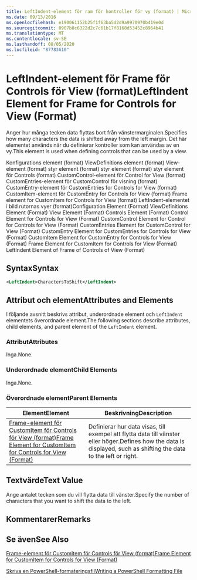 ```yaml
---
title: LeftIndent-element för ram för kontroller för vy (format) | Microsoft Docs
ms.date: 09/13/2016
ms.openlocfilehash: e190061152b25f1f63ba5d2d9a9970970b419e0d
ms.sourcegitcommit: 0907b8c6322d2c7c61b17f8168d53452c8964b41
ms.translationtype: MT
ms.contentlocale: sv-SE
ms.lasthandoff: 08/05/2020
ms.locfileid: "87783610"
---
```

# <a name="leftindent-element-for-frame-for-controls-for-view-format"></a><span data-ttu-id="9e8c0-102">LeftIndent-element för Frame för Controls för View (format)</span><span class="sxs-lookup"><span data-stu-id="9e8c0-102">LeftIndent Element for Frame for Controls for View (Format)</span></span>

<span data-ttu-id="9e8c0-103">Anger hur många tecken data flyttas bort från vänstermarginalen.</span><span class="sxs-lookup"><span data-stu-id="9e8c0-103">Specifies how many characters the data is shifted away from the left margin.</span></span> <span data-ttu-id="9e8c0-104">Det här elementet används när du definierar kontroller som kan användas av en vy.</span><span class="sxs-lookup"><span data-stu-id="9e8c0-104">This element is used when defining controls that can be used by a view.</span></span>

<span data-ttu-id="9e8c0-105">Konfigurations element (format) ViewDefinitions element (format) View-element (format) styr element (format) styr element (format) styr element för Controls (format) CustomControl-element för Control for View (format) CustomEntries-element för CustomControl för visning (format) CustomEntry-element för CustomEntries for Controls for View (format) CustomItem-element för CustomEntry for Controls for View (format) Frame element for CustomItem for Controls for View (format) LeftIndent-elementet i bild rutornas vyer (format)</span><span class="sxs-lookup"><span data-stu-id="9e8c0-105">Configuration Element (Format) ViewDefinitions Element (Format) View Element (Format) Controls Element (Format) Control Element for Controls for View (Format) CustomControl Element for Control for Controls for View (Format) CustomEntries Element for CustomControl for View (Format) CustomEntry Element for CustomEntries for Controls for View (Format) CustomItem Element for CustomEntry for Controls for View (Format) Frame Element for CustomItem for Controls for View (Format) LeftIndent Element of Frame of Controls of View (Format)</span></span>

## <a name="syntax"></a><span data-ttu-id="9e8c0-106">Syntax</span><span class="sxs-lookup"><span data-stu-id="9e8c0-106">Syntax</span></span>

```xml
<LeftIndent>CharactersToShift</LeftIndent>
```

## <a name="attributes-and-elements"></a><span data-ttu-id="9e8c0-107">Attribut och element</span><span class="sxs-lookup"><span data-stu-id="9e8c0-107">Attributes and Elements</span></span>

<span data-ttu-id="9e8c0-108">I följande avsnitt beskrivs attribut, underordnade element och `LeftIndent` elementets överordnade element.</span><span class="sxs-lookup"><span data-stu-id="9e8c0-108">The following sections describe attributes, child elements, and parent element of the `LeftIndent` element.</span></span>

### <a name="attributes"></a><span data-ttu-id="9e8c0-109">Attribut</span><span class="sxs-lookup"><span data-stu-id="9e8c0-109">Attributes</span></span>

<span data-ttu-id="9e8c0-110">Inga.</span><span class="sxs-lookup"><span data-stu-id="9e8c0-110">None.</span></span>

### <a name="child-elements"></a><span data-ttu-id="9e8c0-111">Underordnade element</span><span class="sxs-lookup"><span data-stu-id="9e8c0-111">Child Elements</span></span>

<span data-ttu-id="9e8c0-112">Inga.</span><span class="sxs-lookup"><span data-stu-id="9e8c0-112">None.</span></span>

### <a name="parent-elements"></a><span data-ttu-id="9e8c0-113">Överordnade element</span><span class="sxs-lookup"><span data-stu-id="9e8c0-113">Parent Elements</span></span>

|<span data-ttu-id="9e8c0-114">Element</span><span class="sxs-lookup"><span data-stu-id="9e8c0-114">Element</span></span>|<span data-ttu-id="9e8c0-115">Beskrivning</span><span class="sxs-lookup"><span data-stu-id="9e8c0-115">Description</span></span>|
|-------------|-----------------|
|[<span data-ttu-id="9e8c0-116">Frame-element för CustomItem för Controls för View (format)</span><span class="sxs-lookup"><span data-stu-id="9e8c0-116">Frame Element for CustomItem for Controls for View (Format)</span></span>](./frame-element-for-customitem-for-controls-for-view-format.md)|<span data-ttu-id="9e8c0-117">Definierar hur data visas, till exempel att flytta data till vänster eller höger.</span><span class="sxs-lookup"><span data-stu-id="9e8c0-117">Defines how the data is displayed, such as shifting the data to the left or right.</span></span>|

## <a name="text-value"></a><span data-ttu-id="9e8c0-118">Textvärde</span><span class="sxs-lookup"><span data-stu-id="9e8c0-118">Text Value</span></span>

<span data-ttu-id="9e8c0-119">Ange antalet tecken som du vill flytta data till vänster.</span><span class="sxs-lookup"><span data-stu-id="9e8c0-119">Specify the number of characters that you want to shift the data to the left.</span></span>

## <a name="remarks"></a><span data-ttu-id="9e8c0-120">Kommentarer</span><span class="sxs-lookup"><span data-stu-id="9e8c0-120">Remarks</span></span>

## <a name="see-also"></a><span data-ttu-id="9e8c0-121">Se även</span><span class="sxs-lookup"><span data-stu-id="9e8c0-121">See Also</span></span>

[<span data-ttu-id="9e8c0-122">Frame-element för CustomItem för Controls för View (format)</span><span class="sxs-lookup"><span data-stu-id="9e8c0-122">Frame Element for CustomItem for Controls for View (Format)</span></span>](./frame-element-for-customitem-for-controls-for-view-format.md)

[<span data-ttu-id="9e8c0-123">Skriva en PowerShell-formateringsfil</span><span class="sxs-lookup"><span data-stu-id="9e8c0-123">Writing a PowerShell Formatting File</span></span>](./writing-a-powershell-formatting-file.md)
